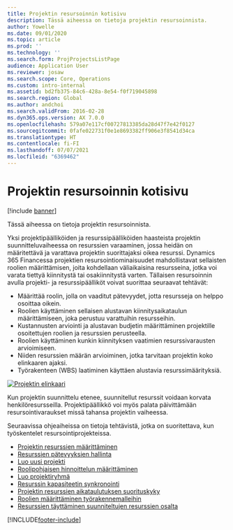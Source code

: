 ```yaml
---
title: Projektin resursoinnin kotisivu
description: Tässä aiheessa on tietoja projektin resursoinnista.
author: Yowelle
ms.date: 09/01/2020
ms.topic: article
ms.prod: ''
ms.technology: ''
ms.search.form: ProjProjectsListPage
audience: Application User
ms.reviewer: josaw
ms.search.scope: Core, Operations
ms.custom: intro-internal
ms.assetid: bd2fb375-84c6-428a-8e54-f0f719045898
ms.search.region: Global
ms.author: andchoi
ms.search.validFrom: 2016-02-28
ms.dyn365.ops.version: AX 7.0.0
ms.openlocfilehash: 579a07e117cf00727813385da28d47f7e42f0127
ms.sourcegitcommit: 0fafe022731f0e1e8693382ff906e3f8541d34ca
ms.translationtype: HT
ms.contentlocale: fi-FI
ms.lasthandoff: 07/07/2021
ms.locfileid: "6369462"
---
```

# <a name="project-resourcing-home-page"></a>Projektin resursoinnin kotisivu

[!include [banner](../includes/banner.md)]

Tässä aiheessa on tietoja projektin resursoinnista.

Yksi projektipäälliköiden ja resurssipäälliköiden haasteista projektin suunnitteluvaiheessa on resurssien varaaminen, jossa heidän on määritettävä ja varattava projektin suorittajaksi oikea resurssi. Dynamics 365 Financessa projektien resursointiominaisuudet mahdollistavat sellaisten roolien määrittämisen, joita kohdellaan väliaikaisina resursseina, jotka voi varata tiettyä kiinnitystä tai osakiinnitystä varten. Tällaisen resursoinnin avulla projekti- ja resurssipäälliköt voivat suorittaa seuraavat tehtävät:

- Määrittää roolin, jolla on vaaditut pätevyydet, jotta resursseja on helppo osoittaa oikein.
- Roolien käyttäminen sellaisen alustavan kiinnitysaikataulun määrittämiseen, joka perustuu varattuihin resursseihin.
- Kustannusten arviointi ja alustavan budjetin määrittäminen projektille osoitettujen roolien ja resurssien perusteella.
- Roolien käyttäminen kunkin kiinnityksen vaatimien resurssivarausten arvioimiseen.
- Niiden resurssien määrän arvioiminen, jotka tarvitaan projektin koko elinkaaren ajaksi.
- Työrakenteen (WBS) laatiminen käyttäen alustavia resurssimäärityksiä.

[![Projektin elinkaari](./media/projectresourcing02-1024x812.jpg)](./media/projectresourcing02.jpg)

Kun projektin suunnittelu etenee, suunnitellut resurssit voidaan korvata henkilöresursseilla. Projektipäällikkö voi myös palata päivittämään resursointivaraukset missä tahansa projektin vaiheessa.

Seuraavissa ohjeaiheissa on tietoja tehtävistä, jotka on suoritettava, kun työskentelet resursointiprojekteissa.

- [Projektin resurssien määrittäminen](set-up-project-resources.md)
- [Resurssien pätevyyksien hallinta](manage-resource-competencies.md)
- [Luo uusi projekti](create-new-project.md)
- [Roolipohjaisen hinnoittelun määrittäminen](set-up-role-based-pricing.md)
- [Luo projektiryhmä](create-project-team.md)
- [Resurssin kapasiteetin synkronointi](synchronize-resource-capacity.md)
- [Projektin resurssien aikataulutuksen suorituskyky](project-scheduling-performance.md)
- [Roolien määrittäminen työrakennemalleihin](set-up-roles-wbs-template.md)
- [Resurssien täyttäminen suunniteltujen resurssien osalta](resource-fulfillment-planned-resources.md)


[!INCLUDE[footer-include](../includes/footer-banner.md)]